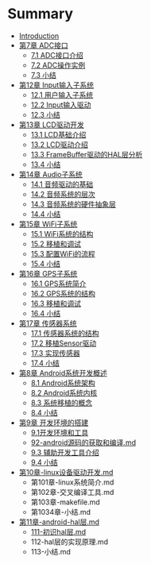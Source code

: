 # Summary

* [Introduction](README.md)
* [第7章 ADC接口](第7章--adc接口.md)
   * [7.1 ADC接口介绍](71-adc接口介绍.md)
   * [7.2 ADC操作实例](72-adc操作实例.md)
   * [7.3 小结](73　小结.md)
* [第12章 Input输入子系统](di_12_zhang_input_shu_ru_zi_xi_tong.md)
   * [12.1 用户输入子系统](121_yong_hu_shu_ru_zi_xi_tong.md)
   * [12.2 Input输入驱动](122_inputshu_ru_qu_dong.md)
   * [12.3 小结](123_xiao_jie.md)
* [第13章 LCD驱动开发](di_13_zhang_lcd_qu_dong_kai_fa.md)
   * [13.1 LCD基础介绍](131_lcdji_chu_jie_shao.md)
   * [13.2 LCD驱动介绍](132_lcdqu_dong_jie_shao.md)
   * [13.3 FrameBuffer驱动的HAL层分析](133_framebufferqu_dong_de_hal_ceng_fen_xi.md)
   * [13.4 小结](134_xiao_jie.md)
* [第14章 Audio子系统](di_14_zhang_audio_zi_xi_tong.md)
   * [14.1 音频驱动的基础](141_yin_pin_qu_dong_de_ji_chu.md)
   * [14.2 音频系统的层次](142_yin_pin_xi_tong_de_ceng_ci.md)
   * [14.3 音频系统的硬件抽象层](143_yin_pin_xi_tong_de_ying_jian_chou_xiang_ceng.md)
   * [14.4 小结](144_xiao_jie.md)
* [第15章 WiFi子系统](di_15_zhang_wifi_zi_xi_tong.md)
   * [15.1 WiFi系统的结构](151_wifixi_tong_de_jie_gou.md)
   * [15.2 移植和调试](152_yi_zhi_he_diao_shi.md)
   * [15.3 配置WiFi的流程](153_pei_zhi_wifi_de_liu_cheng.md)
   * [15.4 小结](154_xiao_jie.md)
* [第16章 GPS子系统](di_16_zhang_gps_zi_xi_tong.md)
   * [16.1 GPS系统简介](161_gpsxi_tong_jian_jie.md)
   * [16.2 GPS系统的结构](162_gpsxi_tong_de_jie_gou.md)
   * [16.3 移植和调试](163_yi_zhi_he_diao_shi.md)
   * [16.4 小结](164_xiao_jie.md)
* [第17章 传感器系统](di_17_zhang_chuan_gan_qi_xi_tong.md)
   * [17.1 传感器系统的结构](171_chuan_gan_qi_xi_tong_de_jie_gou.md)
   * [17.2 移植Sensor驱动](172_yi_zhi_sensor_qu_dong.md)
   * [17.3 实现传感器](173_shi_xian_chuan_gan_qi.md)
   * [17.4 小结](174_xiao_jie.md)
* [第8章 Android系统开发概述](第8章-android系统开发概述.md)
   * [8.1 Android系统架构](81-android系统架构.md)
   * [8.2 Android系统内核](82-android系统内核.md)
   * [8.3 系统移植的概念](83-系统移植的概念.md)
   * [8.4 小结](84-小结.md)
* [第9章 开发环境的搭建](第9章-开发环境的搭建.md)
   * [9.1开发环境和工具](91开发环境和工具.md)
   * [92-android源码的获取和编译.md](92-android源码的获取和编译.md)
   * [9.3 辅助开发工具介绍](93-辅助开发工具介绍.md)
   * [9.4 小结](94-小结.md)
* [第10章-linux设备驱动开发.md](第10章-linux设备驱动开发.md)
   * 第101章-linux系统简介.md
   * 第102章-交叉编译工具.md
   * 第103章-makefile.md
   * 第1034章-小结.md
* [第11章-android-hal层.md](第11章-android-hal层.md)
   * [111-初识hal层.md](111-初识hal层.md)
   * 112-hal层的实现原理.md
   * 113-小结.md

